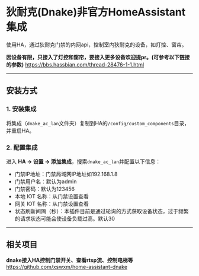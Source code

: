 # 狄耐克(Dnake)非官方HomeAssistant集成

使用HA，通过狄耐克门禁的内网api，控制室内狄耐克的设备，如灯控、窗帘。

**因设备有限，只接入了灯控和窗帘，要接入更多设备欢迎提pr。(可参考以下链接的参数)**
https://bbs.hassbian.com/thread-28476-1-1.html

---

## 安装方式

### 1. 安装集成

将集成（`dnake_ac_lan`文件夹）复制到HA的`/config/custom_components`目录，并重启HA。

### 2. 配置集成

进入 **HA -> 设置 -> 添加集成**，搜索`dnake_ac_lan`并配置以下信息：

- 门禁IP地址：门禁局域网IP地址如192.168.1.8
- 门禁用户名：默认为admin
- 门禁密码：默认为123456
- 本地 IOT 名称：从门禁设置查看
- 网关 IOT 名称：从门禁设置查看
- 状态刷新间隔（秒）：本插件目前是通过轮询的方式获取设备状态，过于频繁的请求状态可能会使设备负载过高。默认30

---

## 相关项目

**dnake接入HA控制门禁开关、查看rtsp流、控制电梯等**
https://github.com/xswxm/home-assistant-dnake